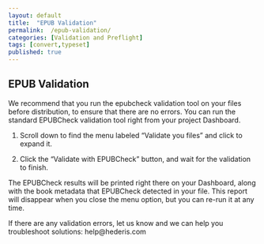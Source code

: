 ```yaml
---
layout: default
title:  "EPUB Validation"
permalink:  /epub-validation/
categories: [Validation and Preflight]
tags: [convert,typeset]
published: true
---
```


<section data-type="chapter" class="hsecchapter" data-hederis-type="hsecchapter" id="epub-validation" data-pi-attrs="id: epub-validation; data-tags: convert,typeset;" role="doc-chapter" data-tags="convert,typeset" data-author-name=" " data-book-title=" " title="EPUB Validation"><h1 data-hederis-type="hblkchaptitle" class="hblkchaptitle" id="pHg5ixrVl">EPUB Validation</h1><p class="hblkp" data-hederis-type="hblkp" id="pCYjDfnms">We recommend that you run the epubcheck validation tool on your files before distribution, to ensure that there are no errors. You can run the standard EPUBCheck validation tool right from your project Dashboard. </p><ol class="hwprnumlist" data-hederis-type="hwprnumlist" id="p0IcZXRch"><li class="hblkoli" data-hederis-type="hblkoli" id="li9Lr0beYl"><p class="hblkoli" data-hederis-type="hblklip" id="pcuigSmQN">Scroll down to find the menu labeled &#8220;Validate you files&#8221; and click to expand it.</p></li><li class="hblkoli" data-hederis-type="hblkoli" id="liZJYuZevL"><p class="hblkoli" data-hederis-type="hblklip" id="p61uwqdYa">Click the &#8220;Validate with EPUBCheck&#8221; button, and wait for the validation to finish.</p></li></ol><p class="hblkp" data-hederis-type="hblkp" id="p8moGmTWQ">The EPUBCheck results will be printed right there on your Dashboard, along with the book metadata that EPUBCheck detected in your file. This report will disappear when you close the menu option, but you can re-run it at any time.</p><p class="hblkp" data-hederis-type="hblkp" id="paqBdQnwd">If there are any validation errors, let us know and we can help you troubleshoot solutions: help@hederis.com</p></section>